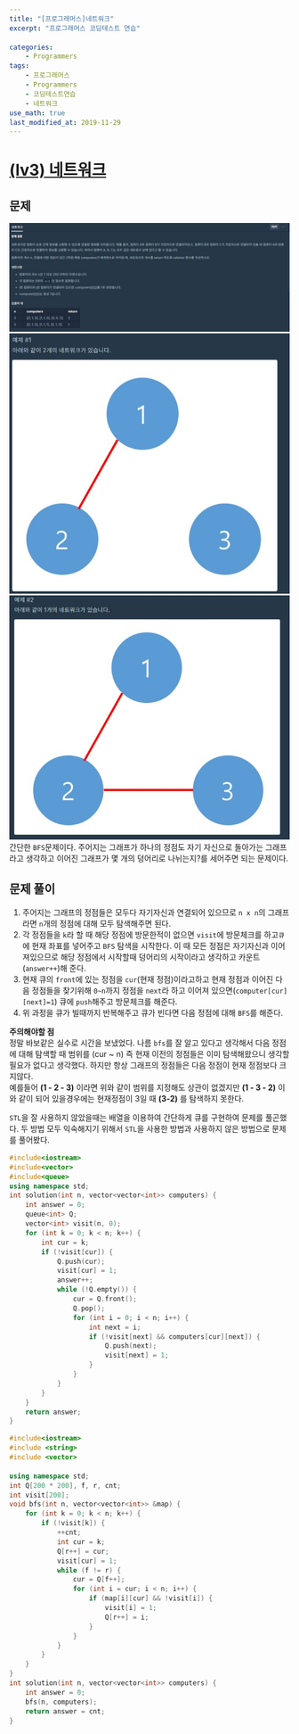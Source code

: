```yaml
---
title: "[프로그래머스]네트워크"
excerpt: "프로그래머스 코딩테스트 연습"

categories:
    - Programmers
tags:
    - 프로그래머스
    - Programmers
    - 코딩테스트연습
    - 네트워크
use_math: true
last_modified_at: 2019-11-29
---    
```

# [(lv3) 네트워크](https://programmers.co.kr/learn/courses/30/lessons/43162)   

## 문제
[![](/assets/Programmers/2019-11-29-Programmers-network-img01.jpg)](/assets/Programmers/2019-11-29-Programmers-network-img01.jpg)  
[![](/assets/Programmers/2019-11-29-Programmers-network-img02.jpg)](/assets/Programmers/2019-11-29-Programmers-network-img02.jpg)  
[![](/assets/Programmers/2019-11-29-Programmers-network-img03.jpg)](/assets/Programmers/2019-11-29-Programmers-network-img03.jpg)
간단한 `BFS`문제이다. 주어지는 그래프가 하나의 정점도 자기 자신으로 돌아가는 그래프라고 생각하고 이어진 그래프가 몇 개의 덩어리로 나뉘는지?를 세어주면 되는 문제이다.  

  
## 문제 풀이  
1. 주어지는 그래프의 정점들은 모두다 자기자신과 연결되어 있으므로 `n x n`의 그래프라면 `n`개의 정점에 대해 모두 탐색해주면 된다.  
2. 각 정점들을 `k`라 할 때 해당 정점에 방문한적이 없으면 `visit`에 방문체크를 하고`큐`에 현재 좌표를 넣어주고 `BFS` 탐색을 시작한다. 이 때 모든 정점은 자기자신과 이어져있으므로 해당 정점에서 시작할때 덩어리의 시작이라고 생각하고 카운트(`answer++`)해 준다.
3. 현재 큐의 `front`에 있는 정점을 `cur`(현재 정점)이라고하고 현재 정점과 이어진 다음 정점들을 찾기위해 `0~n`까지 정점을 `next`라 하고 이어져 있으면(`computer[cur][next]=1`) 큐에 `push`해주고 방문체크를 해준다.  
4. 위 과정을 큐가 빌때까지 반복해주고 큐가 빈다면 다음 정점에 대해 `BFS`를 해준다.

__주의해야할 점__  
정말 바보같은 실수로 시간을 보냈었다. 나름 `bfs`를 잘 알고 있다고 생각해서 다음 정점에 대해 탐색할 때 범위를 (cur ~ n) 즉 현재 이전의 정점들은 이미 탐색해왔으니 생각할 필요가 없다고 생각했다. 하지만 항상 그래프의 정점들은 다음 정점이 현재 정점보다 크지않다.  
예를들어 __(1 - 2 - 3)__ 이라면 위와 같이 범위를 지정해도 상관이 없겠지만 __(1 - 3 - 2)__ 이와 같이 되어 있을경우에는 현재정점이 3일 때 __(3-2)__ 를 탐색하지 못한다.  
  
`STL`을 잘 사용하지 않았을때는 배열을 이용하여 간단하게 큐를 구현하여 문제를 풀곤했다. 두 방법 모두 익숙해지기 위해서 `STL`을 사용한 방법과 사용하지 않은 방법으로 문제를 풀어봤다.
```cpp
#include<iostream>
#include<vector>
#include<queue>
using namespace std;
int solution(int n, vector<vector<int>> computers) {
	int answer = 0;
	queue<int> Q;
	vector<int> visit(n, 0);
	for (int k = 0; k < n; k++) {
		int cur = k;
		if (!visit[cur]) {
			Q.push(cur);
			visit[cur] = 1;
			answer++;
			while (!Q.empty()) {
				cur = Q.front();
				Q.pop();
				for (int i = 0; i < n; i++) {
					int next = i;
					if (!visit[next] && computers[cur][next]) {
						Q.push(next);
						visit[next] = 1;
					}
				}
			}
		}
	}
	return answer;
}
```  
```cpp
#include<iostream>
#include <string>
#include <vector>

using namespace std;
int Q[200 * 200], f, r, cnt;
int visit[200];
void bfs(int n, vector<vector<int>> &map) {
	for (int k = 0; k < n; k++) {
		if (!visit[k]) {
			++cnt;
			int cur = k;
			Q[r++] = cur;
			visit[cur] = 1;
			while (f != r) {
				cur = Q[f++];
				for (int i = cur; i < n; i++) {
					if (map[i][cur] && !visit[i]) {
						visit[i] = 1;
						Q[r++] = i;
					}
				}
			}
		}
	}
}
int solution(int n, vector<vector<int>> computers) {
	int answer = 0;
	bfs(n, computers);
	return answer = cnt;
}  
```
